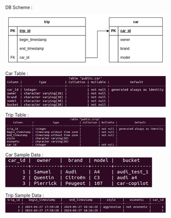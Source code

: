 DB Scheme :

![DB Scheme](db_images/car-trip.drawio.png)

Car Table :
![Car Table](db_images/car_table.png)

Trip Table :
![Trip Table](db_images/trip_table.png)

Car Sample Data :
![Car Sample Data](db_images/car_sample_data.png)

Trip Sample Data :
![Trip Sample Data](db_images/trip_sample_data.png)
